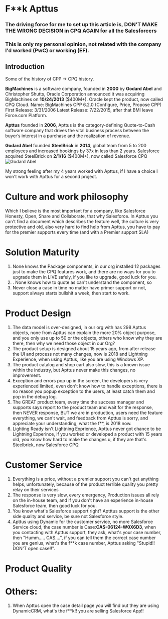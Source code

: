 # F**k Apttus
### The driving force for me to set up this article is, DON'T MAKE THE WRONG DECISION in CPQ AGAIN for all the Salesforcers
### This is only my personal opinion, not related with the company I'd worked (PwC) or working (EF).

## Introduction
Some of the history of CPP -> CPQ history.

**BigMachines** is a software company, founded in **2000** by **Godard Abel** and Christopher Shutts, Oracle Corporation announced it was acquiring BigMachines on **10/24/2013** ($400M+). Oracle kept the product, now called CPQ Cloud.
Name: BigMachines CPP 6.2.0 (Configure, Price, Propose CPP)
First Release: 3/31/2006
Latest Release: 7/22/2015, after that BMI leave Force.com Platform.

**Apttus** founded in **2006**, Apttus is the category-defining Quote-to-Cash software company that drives the vital business process between the buyer’s interest in a purchase and the realization of revenue.

**Godard Abel** founded **SteelBrick** in **2014**,  global team from 5 to 200 employees and increased bookings by 37x in less than 2 years. Salesforce acquired SteelBrick on **2/1/16** ($400M+), now called Salesforce CPQ
![Godard Abel](https://media.licdn.com/dms/image/C4E03AQHJCbLb0BaCxA/profile-displayphoto-shrink_800_800/0?e=1542240000&v=beta&t=4Gf8tsWFgol6aWk5QzM_uWsUNBlsUcofuSmB2I5tX5E)

My strong feeling after my 4 years worked with Apttus, if I have a choice I won't work with Apttus for a second project.

# Culture and work philosophy
Which I believe is the most important for a company, like Salesforce Honesty, Open, Share and Collaborate, that why Salesforce.
In Apttus you can't find a document which describes the feature well, the culture is very protective and old, also very hard to find help from Apttus, you have to pay for the premier supports every time (and with a Premier support SLA)

# Solution Maturity
1. None knows the Package components, in our org installed 12 packages just to make the CPQ features work, and there are no ways for you to upgrade them in LIVE safely, if you like to upgrade, good luck for you.
2. . None knows how to quote as can't understand the component, so
3. Never close a case in time no matter have primer support or not, support always starts bullshit a week, then start to work.

# Product Design
1. The data model is over-designed, in our org with has 298 Apttus objects, none from Apttus can explain the more 20% object purpose, and you only use up to 50 or the objects, others who know why they are there, then why we need those object in our Org?
2. The product setup is designed about 15 years ago, from after release the UI and process not many changes, now is 2018 and Lightning Experience, when using Apttus, like you are using Windows XP.
3. The product catalog and shop cart also slow, this is a known issue within the industry, but Apttus never make this changes, no improvement.
4. Exception and errors pop up in the screen, the developers is very experienced limited, even don't know how to handle exceptions, there is no reason you popup exception to the users, at least catch them and pop in the debug log.
5. The GREAT product team, every time the success manager and supports says report to the product team and wait for the response, then NEVER response, BUT we are in production, users need the feature everything, we can't wait, and feedback from Apttus is sorry, and appreciate your understanding, what the f**, is 2018 now.
6. Lighting Ready isn't Lightning Exprience, Apttus never got chance to be Lightning Experince, if you worked or developed a product with 15 years old, you know how hard to make the changes u, if they are that's Steelbrick, now Salesforce CPQ.

# Customer Service
1. Everything is a price, without a premier support you can't get anything helps, unfortunately, because of the product terrible quality you pretty relay on their services
2. The response is very slow, every emergency, Production issues all rely on the in-house team, and if you don't have an experience in-house Salesforce team, then good luck for you.
3. You know what's Salesforce support right? Aptttus support is the other side quality and service, be sure not Salesforce style.
4. Apttus using Dynamic for the customer service, no more Salesforce Service cloud, the case number is Case:**CAS-06124-W0X6D3**, when you contacting with Apttus support, they ask, what's your case number, then "Humm..... CAS....", if you can tell them the correct case number you are genius, what's the f**k case number, Apttus asking "Stupid!! DON'T open case!!".

# Product Quality


# Others:
1. When Apttus open the case detail page you will find out they are using DynamicCRM, what's the f**k!! you are selling Salesforce App!!
<!--stackedit_data:
eyJoaXN0b3J5IjpbLTE2ODI0Mjk5MjAsNjYyOTYwODk1LDU2MD
MzODEwNiwtMTQ0Njg0MDU2NV19
-->